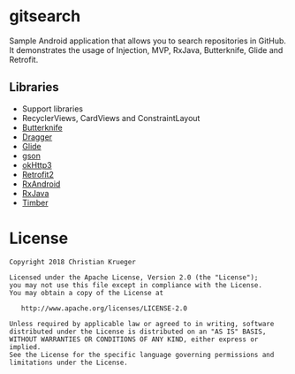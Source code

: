 # gitsearch
Sample Android application that allows you to search repositories in GitHub. It demonstrates the usage of 
Injection, MVP, RxJava, Butterknife, Glide and Retrofit.


## Libraries
- Support libraries
- RecyclerViews, CardViews and ConstraintLayout
- [Butterknife](https://github.com/JakeWharton/butterknife)
- [Dragger](https://github.com/google/dagger)
- [Glide](https://github.com/bumptech/glide)
- [gson](https://github.com/google/gson)
- [okHttp3](https://github.com/square/okhttp)
- [Retrofit2](http://square.github.io/retrofit)
- [RxAndroid](https://github.com/ReactiveX/RxAndroid) 
- [RxJava](https://github.com/ReactiveX/RxJava)
- [Timber](https://github.com/JakeWharton/timber)


# License

    Copyright 2018 Christian Krueger

    Licensed under the Apache License, Version 2.0 (the "License");
    you may not use this file except in compliance with the License.
    You may obtain a copy of the License at

       http://www.apache.org/licenses/LICENSE-2.0

    Unless required by applicable law or agreed to in writing, software
    distributed under the License is distributed on an "AS IS" BASIS,
    WITHOUT WARRANTIES OR CONDITIONS OF ANY KIND, either express or implied.
    See the License for the specific language governing permissions and
    limitations under the License.